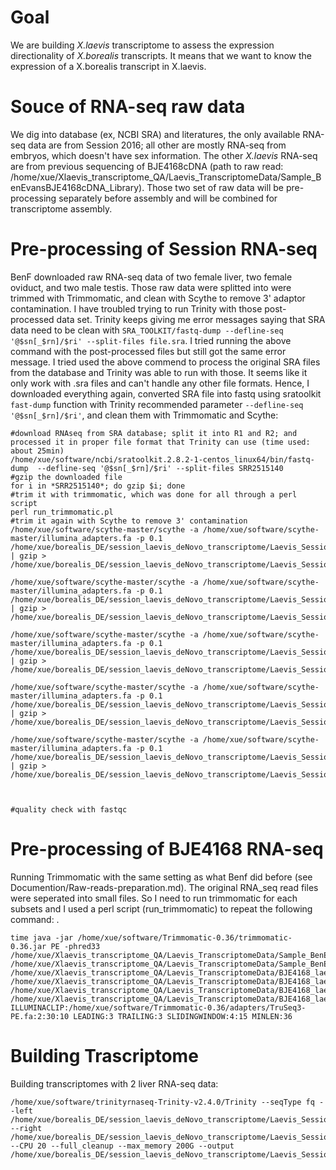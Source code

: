# Goal
We are building *X.laevis* transcriptome to assess the expression directionality of *X.borealis* transcripts. It means that we want to know the expression of a X.borealis transcript in X.laevis.

# Souce of RNA-seq raw data
We dig into database (ex, NCBI SRA) and literatures, the only available RNA-seq data are from Session 2016; all other are mostly RNA-seq from embryos, which doesn't have sex information. The other *X.laevis* RNA-seq are from previous sequencing of BJE4168cDNA (path to raw read: /home/xue/Xlaevis_transcriptome_QA/Laevis_TranscriptomeData/Sample_BenEvansBJE4168cDNA_Library). Those two set of raw data will be pre-processing separately before assembly and will be combined for transcriptome assembly.

# Pre-processing of Session RNA-seq
BenF downloaded raw RNA-seq data of two female liver, two female oviduct, and two male testis. Those raw data were splitted into  were trimmed with Trimmomatic, and clean with Scythe to remove 3' adaptor contamination. I have troubled trying to run Trinity with those post-processed data set. Trinity keeps giving me error messages saying that SRA data need to be clean with `SRA_TOOLKIT/fastq-dump --defline-seq '@$sn[_$rn]/$ri' --split-files file.sra`. I tried running the above command with the post-processed files but still got the same error message. I tried used the above commend to process the original SRA files from the database and Trinity was able to run with those. It seems like it only work with .sra files and can't handle any other file formats. Hence, I downloaded everything again, converted SRA file into fastq using sratoolkit `fast-dump` function with Trinity recommended parameter `--defline-seq '@$sn[_$rn]/$ri'`,  and clean them with Trimmomatic and Scythe:
```
#download RNAseq from SRA database; split it into R1 and R2; and processed it in proper file format that Trinity can use (time used: about 25min)
/home/xue/software/ncbi/sratoolkit.2.8.2-1-centos_linux64/bin/fastq-dump  --defline-seq '@$sn[_$rn]/$ri' --split-files SRR2515140
#gzip the downloaded file
for i in *SRR2515140*; do gzip $i; done
#trim it with trimmomatic, which was done for all through a perl script
perl run_trimmomatic.pl
#trim it again with Scythe to remove 3' contamination 
/home/xue/software/scythe-master/scythe -a /home/xue/software/scythe-master/illumina_adapters.fa -p 0.1 /home/xue/borealis_DE/session_laevis_deNovo_transcriptome/Laevis_Session_Trimmed/SRR2515154_1_R1_paired.fastq.gz | gzip > /home/xue/borealis_DE/session_laevis_deNovo_transcriptome/Laevis_Session_Scythed/SRR2515154_1_R1_paired_scythe.fastq.gz 

/home/xue/software/scythe-master/scythe -a /home/xue/software/scythe-master/illumina_adapters.fa -p 0.1 /home/xue/borealis_DE/session_laevis_deNovo_transcriptome/Laevis_Session_Trimmed/SRR2515154_2_R2_paired.fastq.gz | gzip > /home/xue/borealis_DE/session_laevis_deNovo_transcriptome/Laevis_Session_Scythed/SRR2515154_2_R2_paired_scythe.fastq.gz 

/home/xue/software/scythe-master/scythe -a /home/xue/software/scythe-master/illumina_adapters.fa -p 0.1 /home/xue/borealis_DE/session_laevis_deNovo_transcriptome/Laevis_Session_Trimmed/SRR2515140_1_R1_paired.fastq.gz | gzip > /home/xue/borealis_DE/session_laevis_deNovo_transcriptome/Laevis_Session_Scythed/SRR2515140_1_R1_paired_scythe.fastq.gz 

/home/xue/software/scythe-master/scythe -a /home/xue/software/scythe-master/illumina_adapters.fa -p 0.1 /home/xue/borealis_DE/session_laevis_deNovo_transcriptome/Laevis_Session_Trimmed/SRR2515140_2_R2_paired.fastq.gz | gzip > /home/xue/borealis_DE/session_laevis_deNovo_transcriptome/Laevis_Session_Scythed/SRR2515140_2_R2_paired_scythe.fastq.gz

/home/xue/software/scythe-master/scythe -a /home/xue/software/scythe-master/illumina_adapters.fa -p 0.1 /home/xue/borealis_DE/session_laevis_deNovo_transcriptome/Laevis_Session_Trimmed/SRR2515154_2_R2_unpaired.fastq.gz | gzip > /home/xue/borealis_DE/session_laevis_deNovo_transcriptome/Laevis_Session_Scythed/SRR2515154_2_R2_unpaired_scythe.fastq.gz 



#quality check with fastqc

```



# Pre-processing of BJE4168 RNA-seq
Running Trimmomatic with the same setting as what Benf did before (see Documention/Raw-reads-preparation.md). The original RNA_seq read files were seperated into small files. So I need to run trimmomatic for each subsets and I used a perl script (run_trimmomatic) to repeat the following command:  . 
```
time java -jar /home/xue/software/Trimmomatic-0.36/trimmomatic-0.36.jar PE -phred33 /home/xue/Xlaevis_transcriptome_QA/Laevis_TranscriptomeData/Sample_BenEvansBJE4168cDNA_Library/BenEvansBJE4168cDNA_Library_ACAGTG_L004_R1_001.fastq.gz /home/xue/Xlaevis_transcriptome_QA/Laevis_TranscriptomeData/Sample_BenEvansBJE4168cDNA_Library/BenEvansBJE4168cDNA_Library_ACAGTG_L004_R2_001.fastq.gz /home/xue/Xlaevis_transcriptome_QA/Laevis_TranscriptomeData/BJE4168_laevis_trimmed_data/BJE4168_L004_R1_paired.fastq.gz /home/xue/Xlaevis_transcriptome_QA/Laevis_TranscriptomeData/BJE4168_laevis_trimmed_data/BJE4168_L004_R1_unpaired.fastq.gz /home/xue/Xlaevis_transcriptome_QA/Laevis_TranscriptomeData/BJE4168_laevis_trimmed_data/BJE4168_L004_R2_paired.fastq.gz /home/xue/Xlaevis_transcriptome_QA/Laevis_TranscriptomeData/BJE4168_laevis_trimmed_data/BJE4168_L004_R2_unpaired.fastq.gz ILLUMINACLIP:/home/xue/software/Trimmomatic-0.36/adapters/TruSeq3-PE.fa:2:30:10 LEADING:3 TRAILING:3 SLIDINGWINDOW:4:15 MINLEN:36
```

# Building Trascriptome
Building transcriptomes with 2 liver RNA-seq data:
```
/home/xue/software/trinityrnaseq-Trinity-v2.4.0/Trinity --seqType fq --left /home/xue/borealis_DE/session_laevis_deNovo_transcriptome/Laevis_Session_Scythed/*R1_paired_scythe.fastq.gz* --right /home/xue/borealis_DE/session_laevis_deNovo_transcriptome/Laevis_Session_Scythed/*R2_paired_scythe.fastq.gz* --CPU 20 --full_cleanup --max_memory 200G --output /home/xue/borealis_DE/session_laevis_deNovo_transcriptome/Laevis_Session_TrinityOut

```
